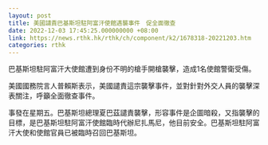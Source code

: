 ```yaml
---
layout: post
title: 美國譴責巴基斯坦駐阿富汗使館遇襲事件　促全面徹查
date: 2022-12-03 17:45:25.000000000 +08:00
link: https://news.rthk.hk/rthk/ch/component/k2/1678318-20221203.htm
categories: rthk
---
```


巴基斯坦駐阿富汗大使館遭到身份不明的槍手開槍襲擊，造成1名使館警衛受傷。

美國國務院言人普賴斯表示，美國譴責這宗襲擊事件，並對針對外交人員的襲擊深表關注，呼籲全面徹查事件。

事發在星期五。巴基斯坦總理夏巴茲譴責襲擊，形容事件是企圖暗殺，又指襲擊的目標，是巴基斯坦駐阿富汗使館臨時代辦尼扎馬尼，他目前安全。巴基斯坦駐阿富汗大使和使館官員已被臨時召回巴基斯坦。
